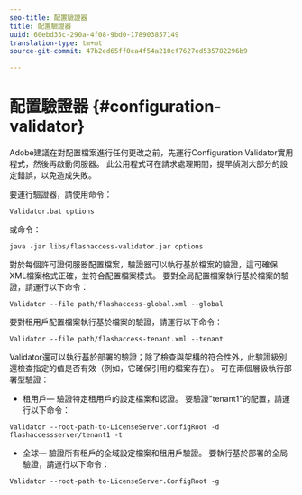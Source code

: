 ```yaml
---
seo-title: 配置驗證器
title: 配置驗證器
uuid: 60ebd35c-290a-4f08-9bd0-178903857149
translation-type: tm+mt
source-git-commit: 47b2ed65ff0ea4f54a210cf7627ed535782296b9

---
```



# 配置驗證器 {#configuration-validator}

Adobe建議在對配置檔案進行任何更改之前，先運行Configuration Validator實用程式，然後再啟動伺服器。 此公用程式可在請求處理期間，提早偵測大部分的設定錯誤，以免造成失敗。

要運行驗證器，請使用命令：

```
Validator.bat options  
```

或命令：

```
java -jar libs/flashaccess-validator.jar options 
```

對於每個許可證伺服器配置檔案，驗證器可以執行基於檔案的驗證，這可確保XML檔案格式正確，並符合配置檔案模式。 要對全局配置檔案執行基於檔案的驗證，請運行以下命令：

```
Validator --file path/flashaccess-global.xml --global
```

要對租用戶配置檔案執行基於檔案的驗證，請運行以下命令：

```
Validator --file path/flashaccess-tenant.xml --tenant
```

Validator還可以執行基於部署的驗證；除了檢查與架構的符合性外，此驗證級別還檢查指定的值是否有效（例如，它確保引用的檔案存在）。 可在兩個層級執行部署型驗證：

* 租用戶— 驗證特定租用戶的設定檔案和認證。 要驗證&quot;tenant1&quot;的配置，請運行以下命令：

```
Validator --root-path-to-LicenseServer.ConfigRoot -d flashaccessserver/tenant1 -t 
```

* 全球— 驗證所有租戶的全域設定檔案和租用戶驗證。 要執行基於部署的全局驗證，請運行以下命令：

```
Validator --root-path-to-LicenseServer.ConfigRoot -g 
```

